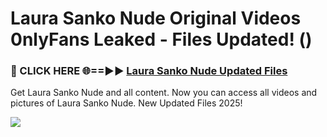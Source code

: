 # Laura Sanko Nude Original Videos 0nlyFans Leaked - Files Updated! ()

<h3>🔴 CLICK HERE 🌐==►► <a href="https://tinyurl.com/2p9ay9w9" rel="nofollow">Laura Sanko Nude Updated Files</a></h3>

Get Laura Sanko Nude and all content. Now you can access all videos and pictures of Laura Sanko Nude. New Updated Files 2025!

[![](https://i.imgur.com/KQgVmj3.gif)](https://tinyurl.com/2p9ay9w9)
